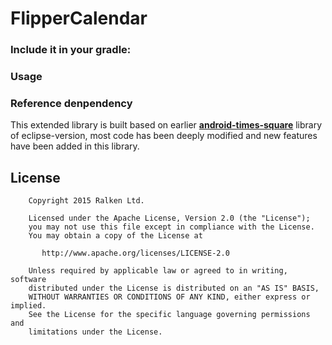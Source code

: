 # FlipperCalendar

### Include it in your gradle:

### Usage

### Reference denpendency
This extended library is built based on earlier **[android-times-square](https://github.com/square/android-times-square)** library of eclipse-version, most code has been deeply modified and new features have been added in this library.

## License

```
    Copyright 2015 Ralken Ltd.

    Licensed under the Apache License, Version 2.0 (the "License");
    you may not use this file except in compliance with the License.
    You may obtain a copy of the License at

       http://www.apache.org/licenses/LICENSE-2.0

    Unless required by applicable law or agreed to in writing, software
    distributed under the License is distributed on an "AS IS" BASIS,
    WITHOUT WARRANTIES OR CONDITIONS OF ANY KIND, either express or implied.
    See the License for the specific language governing permissions and
    limitations under the License.
```
